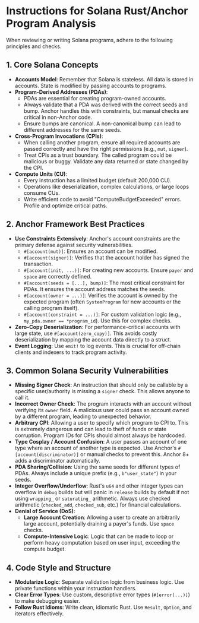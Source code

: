 
# Instructions for Solana Rust/Anchor Program Analysis

When reviewing or writing Solana programs, adhere to the following principles and checks.

## 1. Core Solana Concepts

- **Accounts Model**: Remember that Solana is stateless. All data is stored in accounts. State is modified by passing accounts to programs.
- **Program-Derived Addresses (PDAs)**:
    - PDAs are essential for creating program-owned accounts.
    - Always validate that a PDA was derived with the correct seeds and bump. Anchor handles this with constraints, but manual checks are critical in non-Anchor code.
    - Ensure bumps are canonical. A non-canonical bump can lead to different addresses for the same seeds.
- **Cross-Program Invocations (CPIs)**:
    - When calling another program, ensure all required accounts are passed correctly and have the right permissions (e.g., `mut`, `signer`).
    - Treat CPIs as a trust boundary. The called program could be malicious or buggy. Validate any data returned or state changed by the CPI.
- **Compute Units (CU)**:
    - Every instruction has a limited budget (default 200,000 CU).
    - Operations like deserialization, complex calculations, or large loops consume CUs.
    - Write efficient code to avoid "ComputeBudgetExceeded" errors. Profile and optimize critical paths.

## 2. Anchor Framework Best Practices

- **Use Constraints Extensively**: Anchor's account constraints are the primary defense against security vulnerabilities.
    - `#[account(mut)]`: Ensures an account can be modified.
    - `#[account(signer)]`: Verifies that the account holder has signed the transaction.
    - `#[account(init, ...)]`: For creating new accounts. Ensure `payer` and `space` are correctly defined.
    - `#[account(seeds = [...], bump)]`: The most critical constraint for PDAs. It ensures the account address matches the seeds.
    - `#[account(owner = ...)]`: Verifies the account is owned by the expected program (often `SystemProgram` for new accounts or the calling program itself).
    - `#[account(constraint = ...)]`: For custom validation logic (e.g., `my_pda.owner == *program_id`). Use this for complex checks.
- **Zero-Copy Deserialization**: For performance-critical accounts with large state, use `#[account(zero_copy)]`. This avoids costly deserialization by mapping the account data directly to a struct.
- **Event Logging**: Use `emit!` to log events. This is crucial for off-chain clients and indexers to track program activity.

## 3. Common Solana Security Vulnerabilities

- **Missing Signer Check**: An instruction that should only be callable by a specific user/authority is missing a `signer` check. This allows anyone to call it.
- **Incorrect Owner Check**: The program interacts with an account without verifying its `owner` field. A malicious user could pass an account owned by a different program, leading to unexpected behavior.
- **Arbitrary CPI**: Allowing a user to specify which program to CPI to. This is extremely dangerous and can lead to theft of funds or state corruption. Program IDs for CPIs should almost always be hardcoded.
- **Type Cosplay / Account Confusion**: A user passes an account of one type where an account of another type is expected. Use Anchor's `#[account(discriminator)]` or manual checks to prevent this. Anchor 8+ adds a discriminator automatically.
- **PDA Sharing/Collision**: Using the same seeds for different types of PDAs. Always include a unique prefix (e.g., `b"user_state"`) in your seeds.
- **Integer Overflow/Underflow**: Rust's `u64` and other integer types can overflow in `debug` builds but will panic in `release` builds by default if not using `wrapping_` or `saturating_` arithmetic. Always use checked arithmetic (`checked_add`, `checked_sub`, etc.) for financial calculations.
- **Denial of Service (DoS)**:
    - **Large Account Creation**: Allowing a user to create an arbitrarily large account, potentially draining a payer's funds. Use `space` checks.
    - **Compute-Intensive Logic**: Logic that can be made to loop or perform heavy computation based on user input, exceeding the compute budget.

## 4. Code Style and Structure

- **Modularize Logic**: Separate validation logic from business logic. Use private functions within your instruction handlers.
- **Clear Error Types**: Use custom, descriptive error types (`#[error(...)]`) to make debugging easier.
- **Follow Rust Idioms**: Write clean, idiomatic Rust. Use `Result`, `Option`, and iterators effectively.
